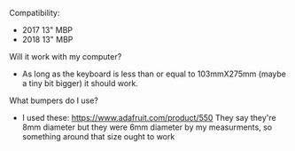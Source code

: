 Compatibility:
* 2017 13" MBP
* 2018 13" MBP

Will it work with my computer?
- As long as the keyboard is less than or equal to 103mmX275mm (maybe a tiny bit bigger) it should work.

What bumpers do I use?
- I used these: https://www.adafruit.com/product/550 They say they're 8mm diameter but they were 6mm diameter by my measurments, so something around that size ought to work
